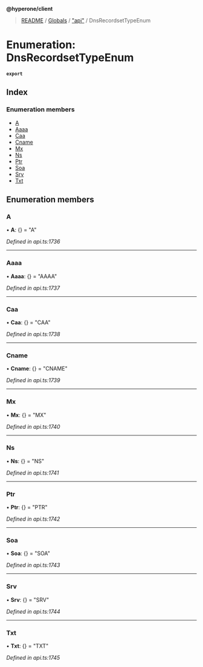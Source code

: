 **@hyperone/client**

> [README](../README.md) / [Globals](../globals.md) / ["api"](../modules/_api_.md) / DnsRecordsetTypeEnum

# Enumeration: DnsRecordsetTypeEnum

**`export`** 

## Index

### Enumeration members

* [A](_api_.dnsrecordsettypeenum.md#a)
* [Aaaa](_api_.dnsrecordsettypeenum.md#aaaa)
* [Caa](_api_.dnsrecordsettypeenum.md#caa)
* [Cname](_api_.dnsrecordsettypeenum.md#cname)
* [Mx](_api_.dnsrecordsettypeenum.md#mx)
* [Ns](_api_.dnsrecordsettypeenum.md#ns)
* [Ptr](_api_.dnsrecordsettypeenum.md#ptr)
* [Soa](_api_.dnsrecordsettypeenum.md#soa)
* [Srv](_api_.dnsrecordsettypeenum.md#srv)
* [Txt](_api_.dnsrecordsettypeenum.md#txt)

## Enumeration members

### A

•  **A**: {} = "A"

*Defined in api.ts:1736*

___

### Aaaa

•  **Aaaa**: {} = "AAAA"

*Defined in api.ts:1737*

___

### Caa

•  **Caa**: {} = "CAA"

*Defined in api.ts:1738*

___

### Cname

•  **Cname**: {} = "CNAME"

*Defined in api.ts:1739*

___

### Mx

•  **Mx**: {} = "MX"

*Defined in api.ts:1740*

___

### Ns

•  **Ns**: {} = "NS"

*Defined in api.ts:1741*

___

### Ptr

•  **Ptr**: {} = "PTR"

*Defined in api.ts:1742*

___

### Soa

•  **Soa**: {} = "SOA"

*Defined in api.ts:1743*

___

### Srv

•  **Srv**: {} = "SRV"

*Defined in api.ts:1744*

___

### Txt

•  **Txt**: {} = "TXT"

*Defined in api.ts:1745*
